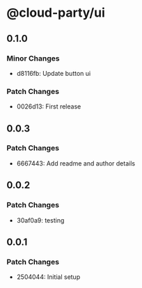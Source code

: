 # @cloud-party/ui

## 0.1.0

### Minor Changes

- d8116fb: Update button ui

### Patch Changes

- 0026d13: First release

## 0.0.3

### Patch Changes

- 6667443: Add readme and author details

## 0.0.2

### Patch Changes

- 30af0a9: testing

## 0.0.1

### Patch Changes

- 2504044: Initial setup
